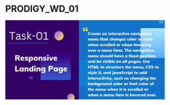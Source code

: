 # PRODIGY_WD_01
![image alt](https://github.com/Pushkal-byte/PRODIGY_WD_01/blob/15399ffd6e636a963968e70be9355978159618d7/Screenshot%202025-07-06%20at%2012.50.51%20PM.png)
